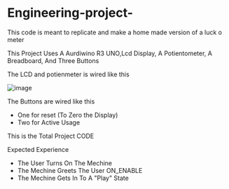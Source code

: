 # Engineering-project-
This code is meant to replicate and make a home  made version of a luck o meter


This Project Uses A Aurdiwino R3 UNO,Lcd Display, A Potientometer, A Breadboard, And Three Buttons 



The LCD and potienmeter is wired like this 

![image](https://github.com/user-attachments/assets/6c417c14-20f7-4d6b-936c-5b1936725a24)





The Buttons are wired like this 
- One for reset (To Zero the Display)
- Two for Active Usage



This is the Total Project CODE 



Expected Experience 
- The User Turns On The Mechine
- The Mechine Greets The User ON_ENABLE
- The Mechine Gets In To A "Play" State 
